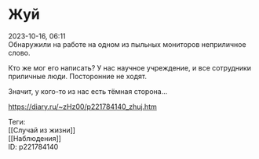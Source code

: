 Жуй
====

   
 2023-10-16, 06:11   
  Обнаружили на работе на одном из пыльных мониторов неприличное слово.   
   
 Кто же мог его написать? У нас научное учреждение, и все сотрудники приличные люди. Посторонние не ходят.   
   
 Значит, у кого-то из нас есть тёмная сторона...   
    
 <https://diary.ru/~zHz00/p221784140_zhuj.htm>   
   
 Теги:   
 [[Случай из жизни]]   
 [[Наблюдения]]   
 ID: p221784140